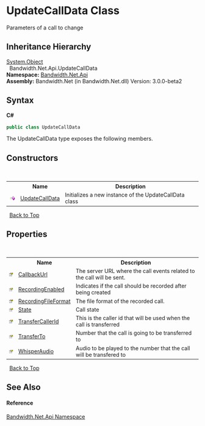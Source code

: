 ﻿# UpdateCallData Class
 

Parameters of a call to change


## Inheritance Hierarchy
<a href="http://msdn2.microsoft.com/en-us/library/e5kfa45b" target="_blank">System.Object</a><br />&nbsp;&nbsp;Bandwidth.Net.Api.UpdateCallData<br />
**Namespace:**&nbsp;<a href ="N_Bandwidth_Net_Api.md">Bandwidth.Net.Api</a><br />**Assembly:**&nbsp;Bandwidth.Net (in Bandwidth.Net.dll) Version: 3.0.0-beta2

## Syntax

**C#**<br />
``` C#
public class UpdateCallData
```

The UpdateCallData type exposes the following members.


## Constructors
&nbsp;<table><tr><th></th><th>Name</th><th>Description</th></tr><tr><td>![Public method](media/pubmethod.gif "Public method")</td><td><a href ="M_Bandwidth_Net_Api_UpdateCallData__ctor.md">UpdateCallData</a></td><td>
Initializes a new instance of the UpdateCallData class</td></tr></table>&nbsp;
<a href="#updatecalldata-class">Back to Top</a>

## Properties
&nbsp;<table><tr><th></th><th>Name</th><th>Description</th></tr><tr><td>![Public property](media/pubproperty.gif "Public property")</td><td><a href ="P_Bandwidth_Net_Api_UpdateCallData_CallbackUrl.md">CallbackUrl</a></td><td>
The server URL where the call events related to the call will be sent.</td></tr><tr><td>![Public property](media/pubproperty.gif "Public property")</td><td><a href ="P_Bandwidth_Net_Api_UpdateCallData_RecordingEnabled.md">RecordingEnabled</a></td><td>
Indicates if the call should be recorded after being created</td></tr><tr><td>![Public property](media/pubproperty.gif "Public property")</td><td><a href ="P_Bandwidth_Net_Api_UpdateCallData_RecordingFileFormat.md">RecordingFileFormat</a></td><td>
The file format of the recorded call.</td></tr><tr><td>![Public property](media/pubproperty.gif "Public property")</td><td><a href ="P_Bandwidth_Net_Api_UpdateCallData_State.md">State</a></td><td>
Call state</td></tr><tr><td>![Public property](media/pubproperty.gif "Public property")</td><td><a href ="P_Bandwidth_Net_Api_UpdateCallData_TransferCallerId.md">TransferCallerId</a></td><td>
This is the caller id that will be used when the call is transferred</td></tr><tr><td>![Public property](media/pubproperty.gif "Public property")</td><td><a href ="P_Bandwidth_Net_Api_UpdateCallData_TransferTo.md">TransferTo</a></td><td>
Number that the call is going to be transferred to</td></tr><tr><td>![Public property](media/pubproperty.gif "Public property")</td><td><a href ="P_Bandwidth_Net_Api_UpdateCallData_WhisperAudio.md">WhisperAudio</a></td><td>
Audio to be played to the number that the call will be transfered to</td></tr></table>&nbsp;
<a href="#updatecalldata-class">Back to Top</a>

## See Also


#### Reference
<a href ="N_Bandwidth_Net_Api.md">Bandwidth.Net.Api Namespace</a><br />